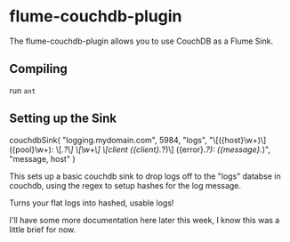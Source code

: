 flume-couchdb-plugin
====================

The flume-couchdb-plugin allows you to use CouchDB as a Flume Sink.

Compiling
---------

run `ant`

Setting up the Sink
----------------------------------------------

couchdbSink( "logging.mydomain.com", 5984, "logs", "\\[({host}\\w+)\\] ({pool}\\w+): \\[.*?\\] \\[\\w+\\] \\[client ({client}.*?)\\] ({error}.*?): ({message}.*)", "message, host" )

This sets up a basic couchdb sink to drop logs off to the "logs" databse in couchdb, using the regex to setup hashes for the log message.

Turns your flat logs into hashed, usable logs!

I'll have some more documentation here later this week, I know this was a little brief for now.
